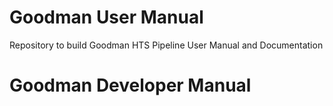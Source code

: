 # Goodman User Manual
Repository to build Goodman HTS Pipeline User Manual and Documentation

# Goodman Developer Manual